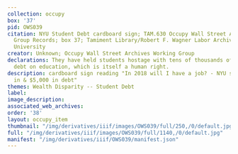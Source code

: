 ```yaml
---
collection: occupy
box: '37'
pid: OWS039
citation: NYU Student Debt cardboard sign; TAM.630 Occupy Wall Street Archives Working
  Group Records; box 37; Tamiment Library/Robert F. Wagner Labor Archives, New York
  University
creator: Unknown; Occupy Wall Street Archives Working Group
declarations: They have held students hostage with tens of thousands of dollars of
  debt on education, which is itself a human right.
description: cardboard sign reading "In 2018 will I have a job? - NYU student 1 semester
  in & $5,000 in debt"
themes: Wealth Disparity -- Student Debt
label:
image_description:
associated_web_archives:
order: '38'
layout: occupy_item
thumbnail: "/img/derivatives/iiif/images/OWS039/full/250,/0/default.jpg"
full: "/img/derivatives/iiif/images/OWS039/full/1140,/0/default.jpg"
manifest: "/img/derivatives/iiif/OWS039/manifest.json"
---
```

